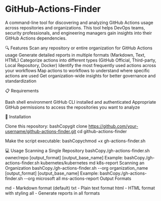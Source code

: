 # GitHub-Actions-Finder

A command-line tool for discovering and analyzing GitHub Actions usage across repositories and organizations. This tool helps DevOps teams, security professionals, and engineering managers gain insights into their GitHub Actions dependencies.

🔍 Features
Scan any repository or entire organization for GitHub Actions usage
Generate detailed reports in multiple formats (Markdown, Text, HTML)
Categorize actions into different types (GitHub Official, Third-party, Local Repository, Docker)
Identify the most frequently used actions across your workflows
Map actions to workflows to understand where specific actions are used
Get organization-wide insights for better governance and standardization

📋 Requirements

Bash shell environment
GitHub CLI installed and authenticated
Appropriate GitHub permissions to access the repositories you want to analyze

🚀 Installation

Clone this repository:
bashCopygit clone https://github.com/your-username/github-actions-finder.git
cd github-actions-finder

Make the script executable:
bashCopychmod +x gh-actions-finder.sh


💻 Usage
Scanning a Single Repository
bashCopy./gh-actions-finder.sh owner/repo [output_format] [output_base_name]
Example:
bashCopy./gh-actions-finder.sh kubernetes/kubernetes md k8s-report
Scanning an Organization
bashCopy./gh-actions-finder.sh --org organization_name [output_format] [output_base_name]
Example:
bashCopy./gh-actions-finder.sh --org microsoft all ms-actions-report
Output Formats

md - Markdown format (default)
txt - Plain text format
html - HTML format with styling
all - Generate reports in all formats
